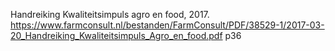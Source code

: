 Handreiking Kwaliteitsimpuls agro en food, 2017. https://www.farmconsult.nl/bestanden/FarmConsult/PDF/38529-1/2017-03-20_Handreiking_Kwaliteitsimpuls_Agro_en_food.pdf p36
